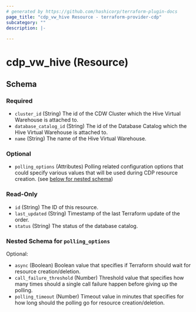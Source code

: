 ```yaml
---
# generated by https://github.com/hashicorp/terraform-plugin-docs
page_title: "cdp_vw_hive Resource - terraform-provider-cdp"
subcategory: ""
description: |-
  
---
```


# cdp_vw_hive (Resource)





<!-- schema generated by tfplugindocs -->
## Schema

### Required

- `cluster_id` (String) The id of the CDW Cluster which the Hive Virtual Warehouse is attached to.
- `database_catalog_id` (String) The id of the Database Catalog which the Hive Virtual Warehouse is attached to.
- `name` (String) The name of the Hive Virtual Warehouse.

### Optional

- `polling_options` (Attributes) Polling related configuration options that could specify various values that will be used during CDP resource creation. (see [below for nested schema](#nestedatt--polling_options))

### Read-Only

- `id` (String) The ID of this resource.
- `last_updated` (String) Timestamp of the last Terraform update of the order.
- `status` (String) The status of the database catalog.

<a id="nestedatt--polling_options"></a>
### Nested Schema for `polling_options`

Optional:

- `async` (Boolean) Boolean value that specifies if Terraform should wait for resource creation/deletion.
- `call_failure_threshold` (Number) Threshold value that specifies how many times should a single call failure happen before giving up the polling.
- `polling_timeout` (Number) Timeout value in minutes that specifies for how long should the polling go for resource creation/deletion.


